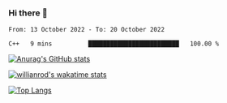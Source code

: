 ### Hi there 👋

<!--

[![Anurag's GitHub stats](https://github-readme-stats.vercel.app/api?username=oerroot)](https://github.com/anuraghazra/github-readme-stats)
[![Anurag's GitHub stats](https://github-readme-stats.vercel.app/api?username=oerroot&count_private=true)
[![Anurag's GitHub stats](https://github-readme-stats.vercel.app/api?username=oerroot&show_icons=true&theme=tokyonight)
[![Top Langs](https://github-readme-stats.vercel.app/api/top-langs/?username=oerroot&layout=compact)](https://github.com/anuraghazra/github-readme-stats)

-->

<!--START_SECTION:waka-->

```text
From: 13 October 2022 - To: 20 October 2022

C++   9 mins          █████████████████████████   100.00 %
```

<!--END_SECTION:waka-->

[![Anurag's GitHub stats](https://github-readme-stats.vercel.app/api?username=oerroot&count_private=true&show_icons=true&hide_border=true&include_all_commits=true&theme=tokyonight)](https://github.com/anuraghazra/github-readme-stats)

[![willianrod's wakatime stats](https://github-readme-stats.vercel.app/api/wakatime?username=Oerroot&count_private=true&show_icons=true&hide_border=true&hide_title=true&theme=tokyonight)](https://github.com/anuraghazra/github-readme-stats)

[![Top Langs](https://github-readme-stats.vercel.app/api/top-langs/?username=oerroot&count_private=true&show_icons=true&hide_border=true&layout=compact&theme=tokyonight)](https://github.com/anuraghazra/github-readme-stats)

<!--

[![willianrod's wakatime stats](https://github-readme-stats.vercel.app/api/wakatime?username=Oerroot)](https://github.com/anuraghazra/github-readme-stats)

-->
